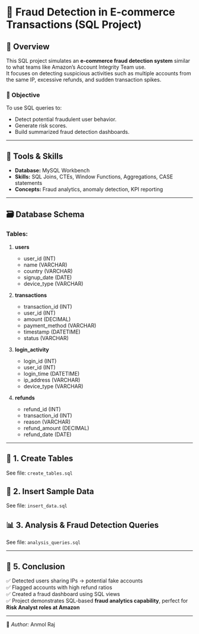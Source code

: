 # 🧩 Fraud Detection in E-commerce Transactions (SQL Project)

## 📘 Overview
This SQL project simulates an **e-commerce fraud detection system** similar to what teams like Amazon’s Account Integrity Team use.  
It focuses on detecting suspicious activities such as multiple accounts from the same IP, excessive refunds, and sudden transaction spikes.

### 🎯 Objective
To use SQL queries to:
- Detect potential fraudulent user behavior.
- Generate risk scores.
- Build summarized fraud detection dashboards.

---

## 🧰 Tools & Skills
- **Database:** MySQL Workbench  
- **Skills:** SQL Joins, CTEs, Window Functions, Aggregations, CASE statements  
- **Concepts:** Fraud analytics, anomaly detection, KPI reporting  

---

## 🗃️ Database Schema
### Tables:
1. **users**
   - user_id (INT)
   - name (VARCHAR)
   - country (VARCHAR)
   - signup_date (DATE)
   - device_type (VARCHAR)

2. **transactions**
   - transaction_id (INT)
   - user_id (INT)
   - amount (DECIMAL)
   - payment_method (VARCHAR)
   - timestamp (DATETIME)
   - status (VARCHAR)

3. **login_activity**
   - login_id (INT)
   - user_id (INT)
   - login_time (DATETIME)
   - ip_address (VARCHAR)
   - device_type (VARCHAR)

4. **refunds**
   - refund_id (INT)
   - transaction_id (INT)
   - reason (VARCHAR)
   - refund_amount (DECIMAL)
   - refund_date (DATE)

---

## 🧩 1. Create Tables
See file: `create_tables.sql`

## 🧾 2. Insert Sample Data
See file: `insert_data.sql`

## 📊 3. Analysis & Fraud Detection Queries
See file: `analysis_queries.sql`

---

## 🧩 5. Conclusion
✅ Detected users sharing IPs → potential fake accounts  
✅ Flagged accounts with high refund ratios  
✅ Created a fraud dashboard using SQL views  
✅ Project demonstrates SQL-based **fraud analytics capability**, perfect for **Risk Analyst roles at Amazon**  

---

📎 *Author:* Anmol Raj  

